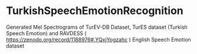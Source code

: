 # TurkishSpeechEmotionRecognition
Generated Mel Spectrograms of TurEV-DB Dataset, TurES dataset (Turkish Speech Emotion) and RAVDESS ( https://zenodo.org/record/1188976#.YQxjYogzahc ) English Speech Emotion dataset


